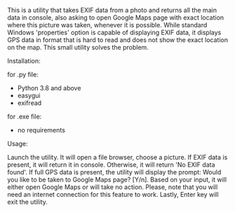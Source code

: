 This is a utility that takes EXIF data from a photo and returns all the main data in console, 
also asking to open Google Maps page with exact location where this picture was taken, whenever it is possible.
While standard Windows 'properties' option is capable of displaying EXIF data, it displays GPS data in format that is hard to read
and does not show the exact location on the map. This small utility solves the problem.

Installation:

for .py file:
- Python 3.8 and above
- easygui
- exifread

for .exe file:
- no requirements

Usage:

Launch the utility. It will open a file browser, choose a picture. If EXIF data is present, 
it will return it in console. Otherwise, it will return 'No EXIF data found'. If full GPS data is present, the utility will display the prompt:
Would you like to be taken to Google Maps page? [Y/n]. Based on your input, it will either open Google Maps or will take no action. Please, note
that you will need an internet connection for this feature to work. Lastly, Enter key will exit the utility. 

